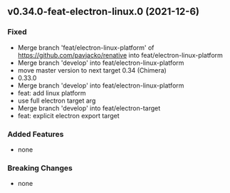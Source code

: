 ## v0.34.0-feat-electron-linux.0 (2021-12-6)

### Fixed

- Merge branch 'feat/electron-linux-platform' of https://github.com/pavjacko/renative into feat/electron-linux-platform
- Merge branch 'develop' into feat/electron-linux-platform
- move master version to next target 0.34 (Chimera)
- 0.33.0
- Merge branch 'develop' into feat/electron-linux-platform
- feat: add linux platform
- use full electron target arg
- Merge branch 'develop' into feat/electron-target
- feat: explicit electron export target

### Added Features

- none

### Breaking Changes

- none

  